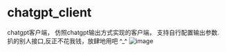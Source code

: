 # chatgpt_client
chatgpt客户端，
仿照chatgpt输出方式实现的客户端，
支持自行配置输出参数.
扒的别人接口,反正不花我钱，放肆地用吧 ^_^ 
![image](https://user-images.githubusercontent.com/67580527/236149788-71648bf6-07e6-43c6-bdb3-d86620db3afb.png)

